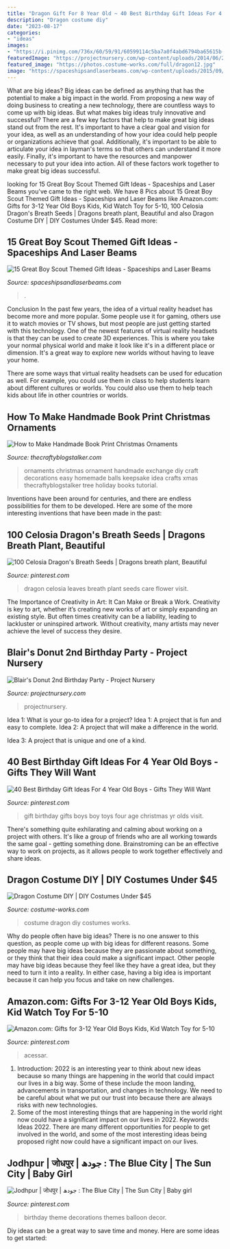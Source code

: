 ```yaml
---
title: "Dragon Gift For 8 Year Old ~ 40 Best Birthday Gift Ideas For 4 Year Old Boys"
description: "Dragon costume diy"
date: "2023-08-17"
categories:
- "ideas"
images:
- "https://i.pinimg.com/736x/60/59/91/60599114c5ba7a0f4abd6794ba65615b--dragon-petunia.jpg"
featuredImage: "https://projectnursery.com/wp-content/uploads/2014/06/2014-25-3114814112-O-682x1024.jpg"
featured_image: "https://photos.costume-works.com/full/dragon12.jpg"
image: "https://spaceshipsandlaserbeams.com/wp-content/uploads/2015/09/boy-scout-gift-ideas.jpg"
---
```



What are big ideas?
Big ideas can be defined as anything that has the potential to make a big impact in the world. From proposing a new way of doing business to creating a new technology, there are countless ways to come up with big ideas. But what makes big ideas truly innovative and successful? There are a few key factors that help to make great big ideas stand out from the rest. 
It's important to have a clear goal and vision for your idea, as well as an understanding of how your idea could help people or organizations achieve that goal. Additionally, it's important to be able to articulate your idea in layman's terms so that others can understand it more easily. Finally, it's important to have the resources and manpower necessary to put your idea into action. All of these factors work together to make great big ideas successful.

	

		
looking for 15 Great Boy Scout Themed Gift Ideas - Spaceships and Laser Beams you've came to the right web. We have 8 Pics about 15 Great Boy Scout Themed Gift Ideas - Spaceships and Laser Beams like Amazon.com: Gifts for 3-12 Year Old Boys Kids, Kid Watch Toy for 5-10, 100 Celosia Dragon&#039;s Breath Seeds | Dragons breath plant, Beautiful and also Dragon Costume DIY | DIY Costumes Under $45. Read more:
		
    
## 15 Great Boy Scout Themed Gift Ideas - Spaceships And Laser Beams

<img loading=lazy src="https://spaceshipsandlaserbeams.com/wp-content/uploads/2015/09/boy-scout-gift-ideas.jpg" onerror="this.onerror=null;this.src='https://tse3.mm.bing.net/th?id=OIP.6vrpzcyFWtBVdWaxK0fZlwHaLH&amp;pid=15.1';" alt="15 Great Boy Scout Themed Gift Ideas - Spaceships and Laser Beams">

_Source: spaceshipsandlaserbeams.com_

>. 

	

Conclusion
In the past few years, the idea of a virtual reality headset has become more and more popular. Some people use it for gaming, others use it to watch movies or TV shows, but most people are just getting started with this technology. 
One of the newest features of virtual reality headsets is that they can be used to create 3D experiences. This is where you take your normal physical world and make it look like it's in a different place or dimension. It's a great way to explore new worlds without having to leave your home. 

There are some ways that virtual reality headsets can be used for education as well. For example, you could use them in class to help students learn about different cultures or worlds. You could also use them to help teach kids about life in other countries or worlds.

    
## How To Make Handmade Book Print Christmas Ornaments

<img loading=lazy src="https://thecraftyblogstalker.com/wp-content/uploads/2015/10/IMG_51861.jpg" onerror="this.onerror=null;this.src='https://tse1.mm.bing.net/th?id=OIP.vyfeRuSX9WARuqyPmQkFtgHaLG&amp;pid=15.1';" alt="How to Make Handmade Book Print Christmas Ornaments">

_Source: thecraftyblogstalker.com_

>ornaments christmas ornament handmade exchange diy craft decorations easy homemade balls keepsake idea crafts xmas thecraftyblogstalker tree holiday books tutorial. 

	

Inventions have been around for centuries, and there are endless possibilities for them to be developed. Here are some of the more interesting inventions that have been made in the past:

    
## 100 Celosia Dragon&#039;s Breath Seeds | Dragons Breath Plant, Beautiful

<img loading=lazy src="https://i.pinimg.com/736x/60/59/91/60599114c5ba7a0f4abd6794ba65615b--dragon-petunia.jpg" onerror="this.onerror=null;this.src='https://tse2.mm.bing.net/th?id=OIP.fYegh6LrsJmLX7-efZESDgHaLF&amp;pid=15.1';" alt="100 Celosia Dragon&#039;s Breath Seeds | Dragons breath plant, Beautiful">

_Source: pinterest.com_

>dragon celosia leaves breath plant seeds care flower visit. 

	

The Importance of Creativity in Art: It Can Make or Break a Work.
Creativity is key to art, whether it’s creating new works of art or simply expanding an existing style. But often times creativity can be a liability, leading to lackluster or uninspired artwork. Without creativity, many artists may never achieve the level of success they desire.

    
## Blair&#039;s Donut 2nd Birthday Party - Project Nursery

<img loading=lazy src="https://projectnursery.com/wp-content/uploads/2014/06/2014-25-3114814112-O-682x1024.jpg" onerror="this.onerror=null;this.src='https://tse1.mm.bing.net/th?id=OIP.jWwgi7Xds6StM2ihhHtr0gHaLH&amp;pid=15.1';" alt="Blair&#039;s Donut 2nd Birthday Party - Project Nursery">

_Source: projectnursery.com_

>projectnursery. 

	

Idea 1: What is your go-to idea for a project?
Idea 1: A project that is fun and easy to complete.
Idea 2: A project that will make a difference in the world.

Idea 3: A project that is unique and one of a kind.

    
## 40 Best Birthday Gift Ideas For 4 Year Old Boys - Gifts They Will Want

<img loading=lazy src="https://i.pinimg.com/736x/a3/58/dd/a358dd7a05061e16875ce5e94a22ba0b.jpg" onerror="this.onerror=null;this.src='https://tse4.mm.bing.net/th?id=OIP.xaM_EzZtufHlXJbyA80L2wHaLG&amp;pid=15.1';" alt="40 Best Birthday Gift Ideas For 4 Year Old Boys - Gifts They Will Want">

_Source: pinterest.com_

>gift birthday gifts boys boy toys four age christmas yr olds visit. 

	

There's something quite exhilarating and calming about working on a project with others. It's like a group of friends who are all working towards the same goal - getting something done. Brainstroming can be an effective way to work on projects, as it allows people to work together effectively and share ideas.

    
## Dragon Costume DIY | DIY Costumes Under $45

<img loading=lazy src="https://photos.costume-works.com/full/dragon12.jpg" onerror="this.onerror=null;this.src='https://tse4.mm.bing.net/th?id=OIP.UeL-C2shk1Kzic_7oEQfyQHaK3&amp;pid=15.1';" alt="Dragon Costume DIY | DIY Costumes Under $45">

_Source: costume-works.com_

>costume dragon diy costumes works. 

	

Why do people often have big ideas?
There is no one answer to this question, as people come up with big ideas for different reasons. Some people may have big ideas because they are passionate about something, or they think that their idea could make a significant impact. Other people may have big ideas because they feel like they have a great idea, but they need to turn it into a reality. In either case, having a big idea is important because it can help you focus and take on new challenges.

    
## Amazon.com: Gifts For 3-12 Year Old Boys Kids, Kid Watch Toy For 5-10

<img loading=lazy src="https://i.pinimg.com/736x/9d/31/a8/9d31a83e400b635d9bcc85ab392a1bcb.jpg" onerror="this.onerror=null;this.src='https://tse2.mm.bing.net/th?id=OIP.fMBrlOBP0FOO0COzIjMNMwAAAA&amp;pid=15.1';" alt="Amazon.com: Gifts for 3-12 Year Old Boys Kids, Kid Watch Toy for 5-10">

_Source: pinterest.com_

>acessar. 

	

1) Introduction: 2022 is an interesting year to think about new ideas because so many things are happening in the world that could impact our lives in a big way. Some of these include the moon landing, advancements in transportation, and changes in technology. We need to be careful about what we put our trust into because there are always risks with new technologies.
2) Some of the most interesting things that are happening in the world right now could have a significant impact on our lives in 2022. Keywords: Ideas 2022. There are many different opportunities for people to get involved in the world, and some of the most interesting ideas being proposed right now could have a significant impact on our lives.

    
## Jodhpur | जोधपुर | جودھ : The Blue City | The Sun City | Baby Girl

<img loading=lazy src="https://i.pinimg.com/736x/7a/b0/4a/7ab04a294897657712ca806a6f00e34a--girl-birthday-themes-baby-girl-birthday.jpg" onerror="this.onerror=null;this.src='https://tse4.mm.bing.net/th?id=OIP.EheYTGfk_pExvCtZA1R5XgHaFj&amp;pid=15.1';" alt="Jodhpur | जोधपुर | جودھ : The Blue City | The Sun City | Baby girl">

_Source: pinterest.com_

>birthday theme decorations themes balloon decor. 

	

Diy ideas can be a great way to save time and money. Here are some ideas to get started: 

